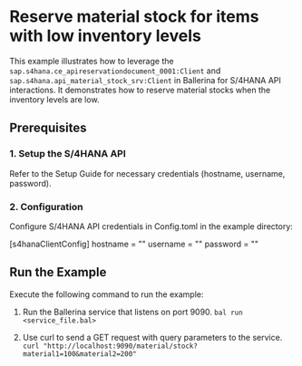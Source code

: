# Reserve material stock for items with low inventory levels
This example illustrates how to leverage the `sap.s4hana.ce_apireservationdocument_0001:Client` and `sap.s4hana.api_material_stock_srv:Client` in Ballerina for S/4HANA API interactions. It demonstrates how to reserve material stocks when the inventory levels are low.

## Prerequisites
### 1. Setup the S/4HANA API
Refer to the Setup Guide for necessary credentials (hostname, username, password).

### 2. Configuration
Configure S/4HANA API credentials in Config.toml in the example directory:

[s4hanaClientConfig]
hostname = "<Hostname>"
username = "<Username>"
password = "<Password>"


## Run the Example

Execute the following command to run the example:

1. Run the Ballerina service that listens on port 9090.
   `bal run <service_file.bal>`

2. Use curl to send a GET request with query parameters to the service.
   `curl "http://localhost:9090/material/stock?material1=100&material2=200"`
